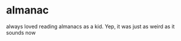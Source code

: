 almanac
=======

always loved reading almanacs as a kid. Yep, it was just as weird as it sounds now
